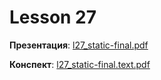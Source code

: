 # Lesson 27

**Презентация**: [l27_static-final.pdf](https://github.com/ait-tr/cohort42.3/blob/main/basic_programming/lesson_27/presentation/l27_static-final.pdf)

**Конспект**: [l27_static-final.text.pdf](https://github.com/ait-tr/cohort42.3/blob/main/basic_programming/lesson_27/presentation/l27_static-final.text.pdf)

